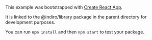 This example was bootstrapped with [Create React App](https://github.com/facebook/create-react-app).

It is linked to the @indiro/library package in the parent directory for development purposes.

You can run `npm install` and then `npm start` to test your package.
